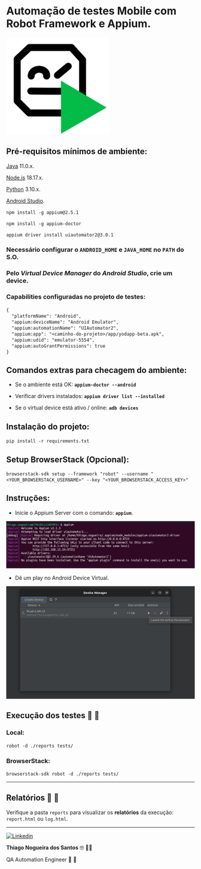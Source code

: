 # Automação de testes Mobile com Robot Framework e Appium.

<p align="left">
    <img src="images/robot.png" width="275px">
</p>

## Pré-requisitos mínimos de ambiente:

[Java](https://www.oracle.com/br/java/technologies/downloads/#java11) 11.0.x.

[Node.js](https://nodejs.org/en) 18.17.x.

[Python](https://www.python.org/downloads/) 3.10.x.

[Android Studio](https://developer.android.com/studio).

```
npm install -g appium@2.5.1
```

```
npm install -g appium-doctor
```

```
appium driver install uiautomator2@3.0.1
```
### Necessário configurar o **`ANDROID_HOME`** e **`JAVA_HOME`** no **`PATH`** do S.O.

### Pelo ***Virtual Device Manager*** do ***Android Studio***, crie um device.

### **Capabilities** configuradas no projeto de testes:

```
{
  "platformName": "Android",
  "appium:deviceName": "Android Emulator",
  "appium:automationName": "UIAutomator2",
  "appium:app": "<caminho-do-projeto>/app/yodapp-beta.apk",
  "appium:udid": "emulator-5554",
  "appium:autoGrantPermissions": true
}
```

## Comandos extras para checagem do ambiente:

* Se o ambiente está OK: **`appium-doctor --android`**

* Verificar drivers instalados: **`appium driver list --installed`**

* Se o virtual device está ativo / online: **`adb devices`**

## Instalação do projeto:

```
pip install -r requirements.txt
```

## Setup BrowserStack (Opcional):

```
browserstack-sdk setup --framework "robot" --username "<YOUR_BROWSERSTACK_USERNAME>" --key "<YOUR_BROWSERSTACK_ACCESS_KEY>"
```

## Instruções:

- Inicie o Appium Server com o comando: **`appium`**.

![Alt text](images/appium.png)

- Dê um play no Android Device Virtual.

![Alt text](images/avd.png)


## Execução dos testes 🤖 🤖

### Local:

```
robot -d ./reports tests/
```

### BrowserStack:

```
browserstack-sdk robot -d ./reports tests/
```

---

## Relatórios 📝 📄

Verifique a pasta `reports` para visualizar os <b>relatórios</b> da execução: `report.html` ou `log.html`.

---

<a href="https://www.linkedin.com/in/thinogueiras"><img alt="Linkedin" src="https://img.shields.io/badge/-LinkedIn-blue?style=for-the-badge&logo=Linkedin&logoColor=white"></a>

<strong>Thiago Nogueira dos Santos</strong> 🤓 ✌🏻

QA Automation Engineer 🔎 🐞